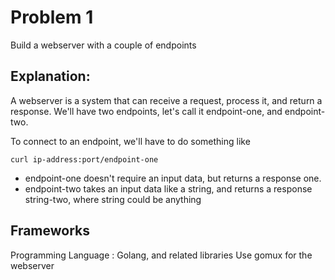 # Problem 1
Build a webserver with a couple of endpoints

## Explanation:
A webserver is a system that can receive a request, process it, and return a response. We'll have two endpoints, let's call it endpoint-one, and endpoint-two.

To connect to an endpoint, we'll have to do something like

`curl ip-address:port/endpoint-one`

- endpoint-one doesn't require an input data, but returns a response one.
- endpoint-two takes an input data like a string, and returns a response string-two, where string could be anything

## Frameworks
Programming Language : Golang, and related libraries
Use gomux for the webserver

